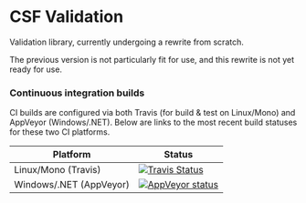 # CSF Validation
Validation library, currently undergoing a rewrite from scratch.

The previous version is not particularly fit for use, and this rewrite is not yet ready for use.

### Continuous integration builds
CI builds are configured via both Travis (for build & test on Linux/Mono) and AppVeyor (Windows/.NET).
Below are links to the most recent build statuses for these two CI platforms.

Platform | Status
-------- | ------
Linux/Mono (Travis) | [![Travis Status](https://travis-ci.org/csf-dev/CSF.Validation.svg?branch=master)](https://travis-ci.org/csf-dev/CSF.Validation)
Windows/.NET (AppVeyor) | [![AppVeyor status](https://ci.appveyor.com/api/projects/status/ra0bx9w820gnudx6?svg=true)](https://ci.appveyor.com/project/craigfowler/csf-validation)

